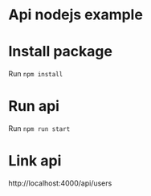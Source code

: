 # Api nodejs example
# Install package
Run `npm install`

# Run api
Run `npm run start`

# Link api
http://localhost:4000/api/users
